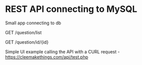 # REST API connecting to MySQL
Small app connecting to db

GET /question/list

GET /question/id/{id}


Simple UI example calling the API with a CURL request - https://cleemakethings.com/api/test.php
